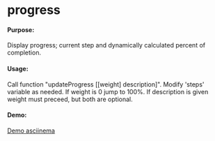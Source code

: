 progress
========
#### Purpose: 
Display progress; current step and dynamically calculated percent of completion.

#### Usage: 
Call function "updateProgress [[weight] description]".  Modify 'steps' variable as needed.  If weight is 0 jump to 100%.  If description is given weight must preceed, but both are optional.

#### Demo:
[Demo asciinema](http://asciinema.org/a/14269)
